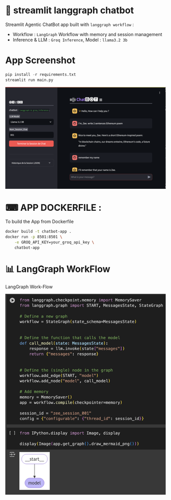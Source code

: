 # 🤖 streamlit langgraph chatbot
Streamlit Agentic ChatBot app built with `langgraph workflow` :
- Workflow : `LangGraph` Workflow with memory and session management
- Inference & LLM : `Groq Inference`, Model : `llama3.2 3b`

# App Screenshot
```python
pip install -r requirements.txt
streamlit run main.py
```

![ChatBot App](sc_app.png)

# ⌨ APP DOCKERFILE : 
To build the App from Dockerfile

```bash
docker build -t chatbot-app .
docker run -p 8501:8501 \
    -e GROQ_API_KEY=your_groq_api_key \
    chatbot-app
```

# 📊 LangGraph WorkFlow
LangGraph Work-Flow

![Workflow](wkf.png)
